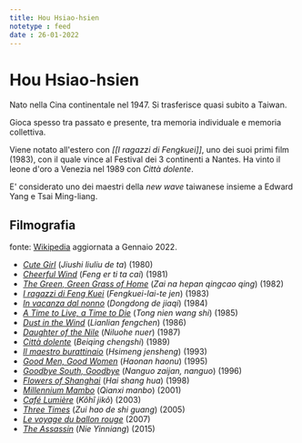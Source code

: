 ```yaml
---
title: Hou Hsiao-hsien
notetype : feed
date : 26-01-2022
---
```


# Hou Hsiao-hsien

Nato nella Cina continentale nel 1947. Si trasferisce quasi subito a Taiwan.

Gioca spesso tra passato e presente, tra memoria individuale e memoria collettiva.

Viene notato all'estero con _[[I ragazzi di Fengkuei]]_, uno dei suoi primi film (1983), con il quale vince al Festival dei 3 continenti a Nantes.
Ha vinto il leone d'oro a Venezia nel 1989 con _Città dolente_.

E' considerato uno dei maestri della _new wave_ taiwanese insieme a Edward Yang e Tsai Ming-liang.

## Filmografia 
fonte: [Wikipedia](https://it.wikipedia.org/wiki/Hou_Hsiao-hsien) aggiornata a Gennaio 2022.

-   _[Cute Girl](https://it.wikipedia.org/wiki/Cute_Girl "Cute Girl")_ (_Jiushi liuliu de ta_) (1980)
-   _[Cheerful Wind](https://it.wikipedia.org/w/index.php?title=Cheerful_Wind&action=edit&redlink=1 "Cheerful Wind (la pagina non esiste)")_ (_Feng er ti ta cai_) (1981)
-   _[The Green, Green Grass of Home](https://it.wikipedia.org/wiki/The_Green,_Green_Grass_of_Home "The Green, Green Grass of Home")_ (_Zai na hepan qingcao qing_) (1982)
-   _[I ragazzi di Feng Kuei](https://it.wikipedia.org/wiki/I_ragazzi_di_Feng_Kuei "I ragazzi di Feng Kuei")_ (_Fengkuei-lai-te jen_) (1983)
-   _[In vacanza dal nonno](https://it.wikipedia.org/wiki/In_vacanza_dal_nonno "In vacanza dal nonno")_ (_Dongdong de jiaqi_) (1984)
-   _[A Time to Live, a Time to Die](https://it.wikipedia.org/wiki/A_Time_to_Live,_a_Time_to_Die "A Time to Live, a Time to Die")_ (_Tong nien wang shi_) (1985)
-   _[Dust in the Wind](https://it.wikipedia.org/wiki/Dust_in_the_Wind "Dust in the Wind")_ (_Lianlian fengchen_) (1986)
-   _[Daughter of the Nile](https://it.wikipedia.org/w/index.php?title=Daughter_of_the_Nile&action=edit&redlink=1 "Daughter of the Nile (la pagina non esiste)")_ (_Niluohe nuer_) (1987)
-   _[Città dolente](https://it.wikipedia.org/wiki/Citt%C3%A0_dolente_(film_1989) "Città dolente (film 1989)")_ (_Beiqing chengshi_) (1989)
-   _[Il maestro burattinaio](https://it.wikipedia.org/wiki/Il_maestro_burattinaio "Il maestro burattinaio")_ (_Hsimeng jensheng_) (1993)
-   _[Good Men, Good Women](https://it.wikipedia.org/wiki/Good_Men,_Good_Women "Good Men, Good Women")_ (_Haonan haonu_) (1995)
-   _[Goodbye South, Goodbye](https://it.wikipedia.org/wiki/Goodbye_South,_Goodbye "Goodbye South, Goodbye")_ (_Nanguo zaijan, nanguo_) (1996)
-   _[Flowers of Shanghai](https://it.wikipedia.org/wiki/Flowers_of_Shanghai "Flowers of Shanghai")_ (_Hai shang hua_) (1998)
-   _[Millennium Mambo](https://it.wikipedia.org/wiki/Millennium_Mambo "Millennium Mambo")_ (_Qianxi manbo_) (2001)
-   _[Café Lumière](https://it.wikipedia.org/wiki/Caf%C3%A9_Lumi%C3%A8re "Café Lumière")_ (_Kôhî jikô_) (2003)
-   _[Three Times](https://it.wikipedia.org/wiki/Three_Times "Three Times")_ (_Zui hao de shi guang_) (2005)
-   _[Le voyage du ballon rouge](https://it.wikipedia.org/wiki/Le_voyage_du_ballon_rouge "Le voyage du ballon rouge")_ (2007)
-   _[The Assassin](https://it.wikipedia.org/wiki/The_Assassin_(film_2015) "The Assassin (film 2015)")_ (_Nie Yinniang_) (2015)
